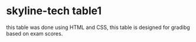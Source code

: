 # skyline-tech table1
this table was done using HTML and CSS, this table is designed for gradibg
based on exam scores.